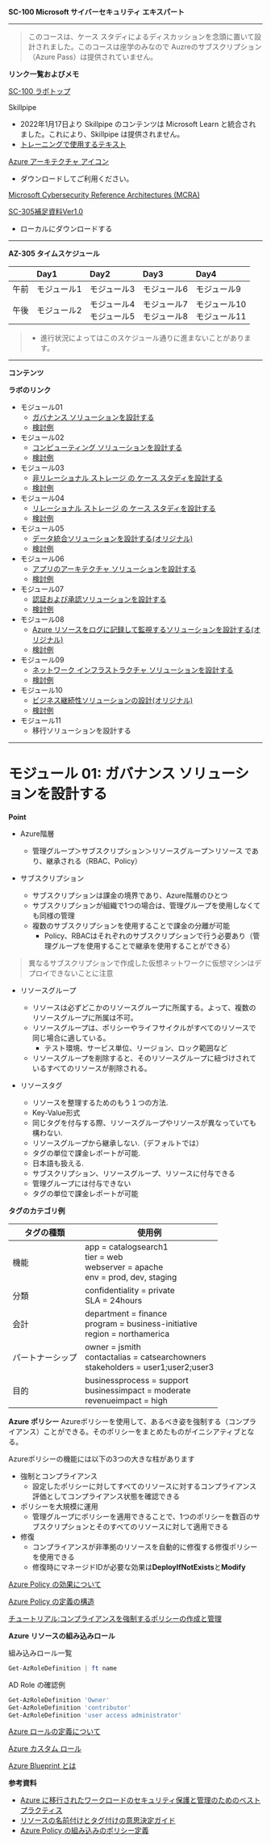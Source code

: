 **SC-100 Microsoft サイバーセキュリティ エキスパート**
***
> このコースは、ケース スタディによるディスカッションを念頭に置いて設計されました。このコースは座学のみなので Auzreのサブスクリプション（Azure Pass）は提供されていません。

**リンク一覧およびメモ**

[SC-100 ラボトップ](https://github.com/MicrosoftLearning/SC-100-Microsoft-Cybersecurity-Architect.ja-jp)

Skillpipe

- 2022年1月17日より Skillpipe のコンテンツは Microsoft Learn と統合されました。これにより、Skillpipe は提供されません。
- [トレーニングで使用するテキスト](https://learn.microsoft.com/ja-jp/training/courses/sc-100t00?wt.mc_id=esi_m2l_content_wwl#study-guide)

[Azure アーキテクチャ アイコン](https://docs.microsoft.com/ja-jp/azure/architecture/icons/)
  - ダウンロードしてご利用ください。

[Microsoft Cybersecurity Reference Architectures (MCRA)](https://aka.ms/MCRA)

[SC-305補足資料Ver1.0](https://github.com/naonao71/note/blob/main/AZ-305/AZ-305%E8%A3%9C%E8%B6%B3%E8%B3%87%E6%96%99v1.0.pdf)

- ローカルにダウンロードする

***
**AZ-305 タイムスケジュール**

| |Day1|Day2|Day3|Day4|
|:----|:----|:----|:----|:----|
|午前|モジュール1|モジュール3|モジュール6|モジュール9|
|午後|モジュール2|モジュール4</BR>モジュール5|モジュール7</BR>モジュール8|モジュール10</BR>モジュール11|
> - 進行状況によってはこのスケジュール通りに進まないことがあります。 
***

**コンテンツ**



**ラボのリンク**

- モジュール01
  - [ガバナンス ソリューションを設計する](https://github.com/MicrosoftLearning/AZ-305-DesigningMicrosoftAzureInfrastructureSolutions.ja-jp/blob/main/Instructions/CaseStudy/01-Governance.md)
  - [検討例](https://github.com/naonao71/note/blob/main/AZ-305/CaseStudy/01-GovernanceAnswer.md)
- モジュール02
  - [コンピューティング ソリューションを設計する](https://github.com/MicrosoftLearning/AZ-305-DesigningMicrosoftAzureInfrastructureSolutions.ja-jp/blob/main/Instructions/CaseStudy/02-Compute.md)
  - [検討例](https://github.com/naonao71/note/blob/main/AZ-305/CaseStudy/02-ComputeAnswer.md)
- モジュール03
  - [非リレーショナル ストレージ の ケース スタディを設計する](https://github.com/MicrosoftLearning/AZ-305-DesigningMicrosoftAzureInfrastructureSolutions.ja-jp/blob/main/Instructions/CaseStudy/03-Nonrelationalstorage.md)
  - [検討例](https://github.com/naonao71/note/blob/main/AZ-305/CaseStudy/03-NonrelationalstorageAnswer.md)
- モジュール04
  - [リレーショナル ストレージ の ケース スタディを設計する](https://github.com/MicrosoftLearning/AZ-305-DesigningMicrosoftAzureInfrastructureSolutions.ja-jp/blob/main/Instructions/CaseStudy/04-Relationalstorage.md)
  - [検討例](https://github.com/naonao71/note/blob/main/AZ-305/CaseStudy/04-RelationalstorageAnswer.md)
- モジュール05
  - [データ統合ソリューションを設計する(オリジナル)](https://github.com/naonao71/note/blob/main/AZ-305/CaseStudy/05-dataintegration.md)
  - [検討例](https://github.com/naonao71/note/blob/main/AZ-305/CaseStudy/05-dataintegrationAnswer.md)
- モジュール06
  - [アプリのアーキテクチャ ソリューションを設計する](https://github.com/MicrosoftLearning/AZ-305-DesigningMicrosoftAzureInfrastructureSolutions.ja-jp/blob/main/Instructions/CaseStudy/06-Apparchitecture.md)
  - [検討例](https://github.com/naonao71/note/blob/main/AZ-305/CaseStudy/06-ApparchitectureAnswer.md)
- モジュール07
  - [認証および承認ソリューションを設計する](https://github.com/MicrosoftLearning/AZ-305-DesigningMicrosoftAzureInfrastructureSolutions.ja-jp/blob/main/Instructions/CaseStudy/07-Access.md)
  - [検討例](https://github.com/naonao71/note/blob/main/AZ-305/CaseStudy/07-AccessAnswer.md)
- モジュール08
  - [Azure リソースをログに記録して監視するソリューションを設計する(オリジナル)](https://github.com/naonao71/note/blob/main/AZ-305/CaseStudy/08-monitorsolution.md)
  - [検討例](https://github.com/naonao71/note/blob/main/AZ-305/CaseStudy/08-monitorsolutionAnswer.md)
- モジュール09
  - [ネットワーク インフラストラクチャ ソリューションを設計する](https://github.com/MicrosoftLearning/AZ-305-DesigningMicrosoftAzureInfrastructureSolutions.ja-jp/blob/main/Instructions/CaseStudy/09-Networkingoption2.md)
  - [検討例](https://github.com/naonao71/note/blob/main/AZ-305/CaseStudy/09-Networkingoption1Answer.md)
- モジュール10
  - [ビジネス継続性ソリューションの設計(オリジナル)](https://github.com/naonao71/note/blob/main/AZ-305/CaseStudy/10-bcpsolution.md)
  - [検討例](https://github.com/naonao71/note/blob/main/AZ-305/CaseStudy/10-bcpsolutionAnswer.md)
- モジュール11
  - 移行ソリューションを設計する

***

# モジュール 01: ガバナンス ソリューションを設計する

**Point**
- Azure階層
  - 管理グループ＞サブスクリプション＞リソースグループ＞リソース であり、継承される（RBAC、Policy）

- サブスクリプション
  - サブスクリプションは課金の境界であり、Azure階層のひとつ
  - サブスクリプションが組織で1つの場合は、管理グループを使用しなくても同様の管理
  - 複数のサブスクリプションを使用することで課金の分離が可能
    - Policy、RBACはそれぞれのサブスクリプションで行う必要あり（管理グループを使用することで継承を使用することができる）

> 異なるサブスクリプションで作成した仮想ネットワークに仮想マシンはデプロイできないことに注意

- リソースグループ
  - リソースは必ずどこかのリソースグループに所属する。よって、複数のリソースグループに所属は不可。
  - リソースグループは、ポリシーやライフサイクルがすべてのリソースで同じ場合に適している。
    - テスト環境、サービス単位、リージョン、ロック範囲など
  - リソースグループを削除すると、そのリソースグループに紐づけされているすべてのリソースが削除される。

- リソースタグ
  - リソースを整理するためのもう１つの方法.
  - Key-Value形式
  - 同じタグを付与する際、リソースグループやリソースが異なっていても構わない.
  - リソースグループから継承しない.（デフォルトでは）
  - タグの単位で課金レポートが可能.
  - 日本語も扱える.
  - サブスクリプション、リソースグループ、リソースに付与できる
  - 管理グループには付与できない
  - タグの単位で課金レポートが可能

**タグのカテゴリ例**

| タグの種類 | 使用例 |
| --- | --- |
| 機能 | app = catalogsearch1</BR>tier = web</BR>webserver = apache</BR>env = prod, dev, staging |
| 分類 | confidentiality = private</BR>SLA = 24hours |
| 会計 | department = finance</BR>program = business-initiative</BR>region = northamerica |
| パートナーシップ | owner = jsmith</BR>contactalias = catsearchowners</BR>stakeholders = user1;user2;user3 |
| 目的 | businessprocess = support</BR>businessimpact = moderate</BR>revenueimpact = high |


**Azure ポリシー**
Azureポリシーを使用して、あるべき姿を強制する（コンプライアンス）ことができる。そのポリシーをまとめたものがイニシアティブとなる。

Azureポリシーの機能には以下の3つの大きな柱があります
- 強制とコンプライアンス
  - 設定したポリシーに対してすべてのリソースに対するコンプライアンス評価としてコンプライアンス状態を確認できる
- ポリシーを大規模に運用
  - 管理グループにポリシーを適用できることで、1つのポリシーを数百のサブスクリプションとそのすべてのリソースに対して適用できる
- 修復
  - コンプライアンスが非準拠のリソースを自動的に修復する修復ポリシーを使用できる
  - 修復時にマネージドIDが必要な効果は**DeployIfNotExists**と**Modify**

[Azure Policy の効果について](https://docs.microsoft.com/ja-jp/azure/governance/policy/concepts/effects)

[Azure Policy の定義の構造](https://docs.microsoft.com/ja-jp/azure/governance/policy/concepts/definition-structure)

[チュートリアル:コンプライアンスを強制するポリシーの作成と管理](https://docs.microsoft.com/ja-jp/azure/governance/policy/tutorials/create-and-manage)

**Azure リソースの組み込みロール**

組み込みロール一覧
```powershell
Get-AzRoleDefinition | ft name
```
AD Role の確認例
```powershell
Get-AzRoleDefinition 'Owner'
Get-AzRoleDefinition 'contributor'
Get-AzRoleDefinition 'user access administrator'
```
[Azure ロールの定義について](https://docs.microsoft.com/ja-jp/azure/role-based-access-control/role-definitions)

[Azure カスタム ロール](https://docs.microsoft.com/ja-jp/azure/role-based-access-control/custom-roles)

[Azure Blueprint とは](https://docs.microsoft.com/ja-jp/azure/governance/blueprints/overview)

**参考資料**

- [Azure に移行されたワークロードのセキュリティ保護と管理のためのベスト プラクティス](https://docs.microsoft.com/ja-jp/azure/cloud-adoption-framework/migrate/azure-best-practices/migrate-best-practices-security-management#best-practice-name-resource-groups)
- [リソースの名前付けとタグ付けの意思決定ガイド](https://docs.microsoft.com/ja-jp/azure/cloud-adoption-framework/decision-guides/resource-tagging/?toc=%2Fazure%2Fazure-resource-manager%2Fmanagement%2Ftoc.json#resource-tagging-patterns)
- [Azure Policy の組み込みのポリシー定義](https://docs.microsoft.com/ja-jp/azure/governance/policy/samples/built-in-policies#general)

